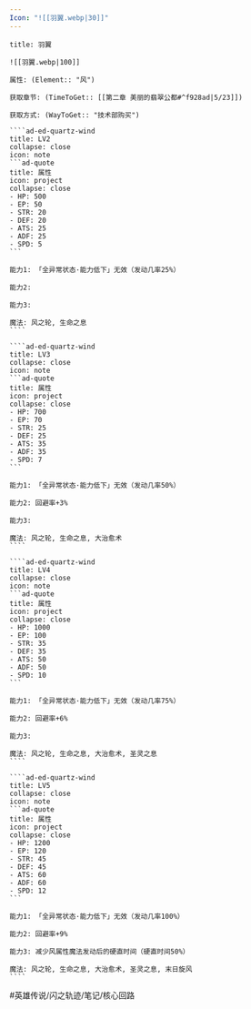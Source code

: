 ```yaml
---
Icon: "![[羽翼.webp|30]]"
---
```

`````ad-ed-quartz-wind
title: 羽翼

![[羽翼.webp|100]]

属性: (Element:: "风")

获取章节: (TimeToGet:: [[第二章 美丽的翡翠公都#^f928ad|5/23]])

获取方式: (WayToGet:: "技术部购买")

````ad-ed-quartz-wind
title: LV2
collapse: close
icon: note
```ad-quote
title: 属性
icon: project
collapse: close
- HP: 500
- EP: 50
- STR: 20
- DEF: 20
- ATS: 25
- ADF: 25
- SPD: 5
```

能力1: 「全异常状态·能力低下」无效（发动几率25%）

能力2:

能力3:

魔法: 风之轮, 生命之息
````

````ad-ed-quartz-wind
title: LV3
collapse: close
icon: note
```ad-quote
title: 属性
icon: project
collapse: close
- HP: 700
- EP: 70
- STR: 25
- DEF: 25
- ATS: 35
- ADF: 35
- SPD: 7
```

能力1: 「全异常状态·能力低下」无效（发动几率50%）

能力2: 回避率+3%

能力3: 

魔法: 风之轮, 生命之息, 大治愈术
````

````ad-ed-quartz-wind
title: LV4
collapse: close
icon: note
```ad-quote
title: 属性
icon: project
collapse: close
- HP: 1000
- EP: 100
- STR: 35
- DEF: 35
- ATS: 50
- ADF: 50
- SPD: 10
```

能力1: 「全异常状态·能力低下」无效（发动几率75%）

能力2: 回避率+6%

能力3: 

魔法: 风之轮, 生命之息, 大治愈术, 圣灵之息
````

````ad-ed-quartz-wind
title: LV5
collapse: close
icon: note
```ad-quote
title: 属性
icon: project
collapse: close
- HP: 1200
- EP: 120
- STR: 45
- DEF: 45
- ATS: 60
- ADF: 60
- SPD: 12
```

能力1: 「全异常状态·能力低下」无效（发动几率100%）

能力2: 回避率+9%

能力3: 减少风属性魔法发动后的硬直时间（硬直时间50%）

魔法: 风之轮, 生命之息, 大治愈术, 圣灵之息, 末日旋风
````
`````

#英雄传说/闪之轨迹/笔记/核心回路 